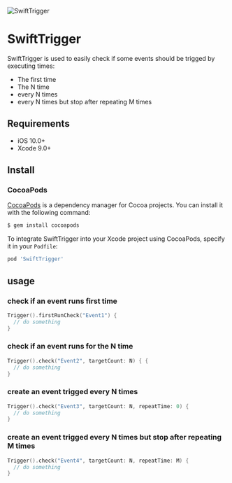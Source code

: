 ![SwiftTrigger](https://github.com/guoyingtao/repo/blob/master/images/Trigger.png)

# SwiftTrigger

SwiftTrigger is used to easily check if some events should be trigged by executing times:
- The first time
- The N time
- every N times
- every N times but stop after repeating M times

## Requirements

* iOS 10.0+
* Xcode 9.0+

## Install

### CocoaPods

[CocoaPods](http://cocoapods.org) is a dependency manager for Cocoa projects. You can install it with the following command:

```bash
$ gem install cocoapods
```

To integrate SwiftTrigger into your Xcode project using CocoaPods, specify it in your `Podfile`:

```ruby
pod 'SwiftTrigger'
```

## usage

### check if an event runs first time
```swift
Trigger().firstRunCheck("Event1") {
  // do something
}
```

### check if an event runs for the N time
```swift
Trigger().check("Event2", targetCount: N) { {
  // do something
}
```

### create an event trigged every N times
```swift
Trigger().check("Event3", targetCount: N, repeatTime: 0) {
  // do something
}
```

### create an event trigged every N times but stop after repeating M times
```swift
Trigger().check("Event4", targetCount: N, repeatTime: M) {
  // do something
}
```

